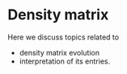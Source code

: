# Density matrix
Here we discuss topics related to
- density matrix evolution
- interpretation of its entries.